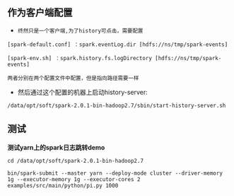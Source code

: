 ## 作为客户端配置
* ``终然只是一个客户端,为了history可点击，需要配置``
```
[spark-default.conf] ：spark.eventLog.dir [hdfs://ns/tmp/spark-events]

[spark-env.sh] ：spark.history.fs.logDirectory [hdfs://ns/tmp/spark-events]
```
``两者分别在两个配置文件中配置，但是指向路径需要一样``

* 然后通过这个配置的机器上启动history-server:
```
/data/opt/soft/spark-2.0.1-bin-hadoop2.7/sbin/start-history-server.sh
```
## 测试
**测试yarn上的spark日志跳转demo**
```
cd /data/opt/soft/spark-2.0.1-bin-hadoop2.7
```

```
bin/spark-submit --master yarn --deploy-mode cluster --driver-memory 1g --executor-memory 1g --executor-cores 2 examples/src/main/python/pi.py 1000
```